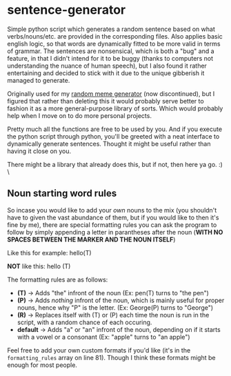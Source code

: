 # sentence-generator

Simple python script which generates a random sentence based on what verbs/nouns/etc. are provided in the corresponding files. Also applies basic english logic, so that words are dynamically fitted to be more valid in terms of grammar. The sentences are nonsensical, which is both a "bug" and a feature, in that I didn't intend for it to be buggy (thanks to computers not understanding the nuance of human speech), but I also found it rather entertaining and decided to stick with it due to the unique gibberish it managed to generate.

Originally used for my [random meme generator](https://www.youtube.com/channel/UCLyK-hcEoqZGaYTosRT-rug) (now discontinued), but I figured that rather than deleting this it would probably serve better to fashion it as a more general-purpose library of sorts. Which would probably help when I move on to do more personal projects.

Pretty much all the functions are free to be used by you. And if you execute the python script through python, you'll be greeted with a neat interface to dynamically generate sentences. Thought it might be useful rather than having it close on you.

There might be a library that already does this, but if not, then here ya go. :)
\
\

## Noun starting word rules

So incase you would like to add your *own* nouns to the mix (you shouldn't have to given the vast abundance of them, but if you would like to then it's fine by me), there are special formatting rules you can ask the program to follow by simply appending a letter in parantheses after the noun (**WITH NO SPACES BETWEEN THE MARKER AND THE NOUN ITSELF**)


Like this for example: hello(T)

**NOT** like this: hello (T)


The formatting rules are as follows:
* **(T)** -> Adds "the" infront of the noun (Ex: pen(T) turns to "the pen")
* **(P)** -> Adds *nothing* infront of the noun, which is mainly useful for proper nouns, hence why "P" is the letter. (Ex: George(P) turns to "George")
* **(R)** -> Replaces itself with (T) or (P) each time the noun is run in the script, with a random chance of each occuring.
* **default** -> Adds "a" or "an" infront of the noun, depending on if it starts with a vowel or a consonant (Ex: "apple" turns to "an apple")


Feel free to add your own custom formats if you'd like (it's in the `formatting_rules` array on line 81). Though I think these formats might be enough for most people.

